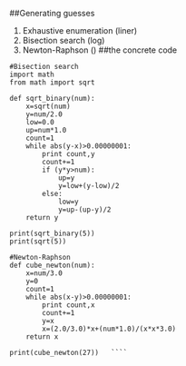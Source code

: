 ##Generating guesses

1. Exhaustive enumeration              (liner)
2. Bisection search                    (log)
3. Newton-Raphson                      ()
##the concrete code
````
#Bisection search
import math  
from math import sqrt  
  
def sqrt_binary(num):  
    x=sqrt(num)  
    y=num/2.0  
    low=0.0  
    up=num*1.0  
    count=1  
    while abs(y-x)>0.00000001:  
        print count,y  
        count+=1          
        if (y*y>num):  
            up=y  
            y=low+(y-low)/2  
        else:  
            low=y  
            y=up-(up-y)/2  
    return y  
  
print(sqrt_binary(5))  
print(sqrt(5))  
````


````
#Newton-Raphson
def cube_newton(num):  
    x=num/3.0  
    y=0  
    count=1  
    while abs(x-y)>0.00000001:  
        print count,x  
        count+=1  
        y=x  
        x=(2.0/3.0)*x+(num*1.0)/(x*x*3.0)  
    return x  
  
print(cube_newton(27))   ````



